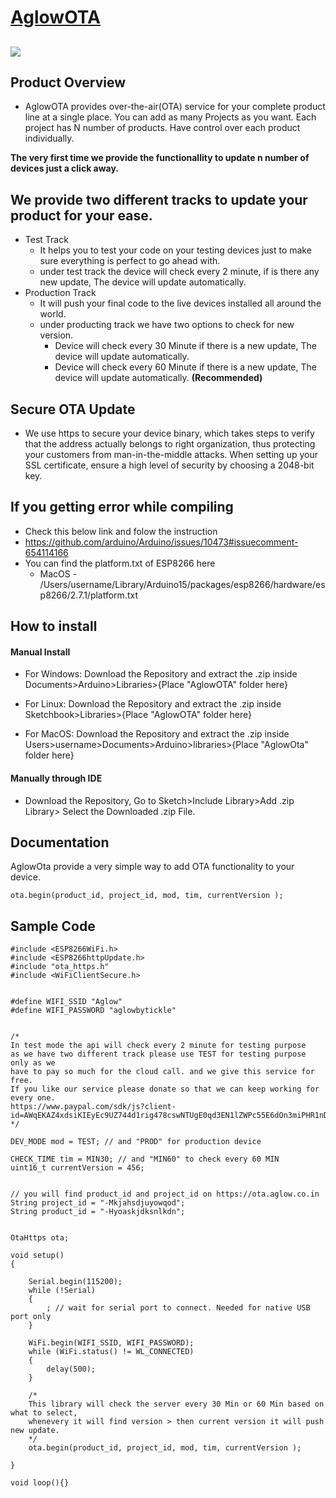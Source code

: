 
# [AglowOTA](https://ota.aglow.co.in)

[<img src="https://camo.githubusercontent.com/a0d668eded16a6f9a285eca4ca3f7867eb543447/68747470733a2f2f696d672e736869656c64732e696f2f62616467652f4275792532306d6525323061253230636f666665652d253234352d6f72616e67653f7374796c653d666f722d7468652d6261646765266c6f676f3d6275792d6d652d612d636f66666565" />](https://www.buymeacoffee.com/aglow)
---
## Product Overview

- AglowOTA provides over-the-air(OTA) service for your complete product line at a single place.
You can add as many Projects as you want. Each project has N number of products.
Have control over each product individually.

**The very first time we provide the functionallity to update n number of devices
just a click away.**

## We provide two different tracks to update your product for your ease.

* Test Track
  * It helps you to test your code on your testing devices just to make sure everything is perfect to go ahead with.
  * under test track the device will check every 2 minute, if is there any new update, The device will update automatically.
* Production Track
  * It will push your final code to the live devices installed all around the world.
  * under producting track we have two options to check for new version.
    * Device will check every 30 Minute if there is a new update, The device will update automatically.
    * Device will check every 60 Minute if there is a new update, The device will update automatically. **(Recommended)**
    
## Secure OTA Update

 * We use https to secure your device binary, which takes steps to verify that the address actually belongs to right organization, thus protecting your customers from man-in-the-middle attacks. When setting up your SSL certificate, ensure a high level of security by choosing a 2048-bit key.


## If you getting error while compiling
 * Check this below link and folow the instruction
 * https://github.com/arduino/Arduino/issues/10473#issuecomment-654114166
 * You can find the platform.txt of ESP8266 here
    * MacOS - /Users/username/Library/Arduino15/packages/esp8266/hardware/esp8266/2.7.1/platform.txt
    
## How to install

#### Manual Install ####
* For Windows: Download the Repository and extract the .zip inside Documents>Arduino>Libraries>{Place "AglowOTA" folder here}

* For Linux: Download the Repository and extract the .zip inside Sketchbook>Libraries>{Place "AglowOTA" folder here}

* For MacOS: Download the Repository and extract the .zip inside Users>username>Documents>Arduino>libraries>{Place "AglowOta" folder here}

#### Manually through IDE ####
* Download the Repository, Go to Sketch>Include Library>Add .zip Library> Select the Downloaded .zip File.

## Documentation
AglowOta provide a very simple way to add OTA functionality to your device.

```
ota.begin(product_id, project_id, mod, tim, currentVersion );
```

## Sample Code

```
#include <ESP8266WiFi.h>
#include <ESP8266httpUpdate.h>
#include "ota_https.h"
#include <WiFiClientSecure.h>


#define WIFI_SSID "Aglow"
#define WIFI_PASSWORD "aglowbytickle"


/*
In test mode the api will check every 2 minute for testing purpose
as we have two different track please use TEST for testing purpose only as we 
have to pay so much for the cloud call. and we give this service for free.
If you like our service please donate so that we can keep working for every one.
https://www.paypal.com/sdk/js?client-id=AWqEKAZ4xdsiKIEyEc9UZ744d1rig478cswNTUgE0qd3EN1lZWPc55E6dOn3miPHR1nDdIjDkitxZpyS&currency=USD
*/

DEV_MODE mod = TEST; // and "PROD" for production device

CHECK_TIME tim = MIN30; // and "MIN60" to check every 60 MIN
uint16_t currentVersion = 456;


// you will find product_id and project_id on https://ota.aglow.co.in
String project_id = "-Mkjahsdjuyowqod";
String product_id = "-Hyoaskjdksnlkdn";


OtaHttps ota;

void setup()
{

    Serial.begin(115200);
    while (!Serial)
    {
        ; // wait for serial port to connect. Needed for native USB port only
    }

    WiFi.begin(WIFI_SSID, WIFI_PASSWORD);
    while (WiFi.status() != WL_CONNECTED)
    {
        delay(500);
    }

    /*
    This library will check the server every 30 Min or 60 Min based on what to select,
    whenevery it will find version > then current version it will push new update.
    */
    ota.begin(product_id, project_id, mod, tim, currentVersion );

}

void loop(){}
```
